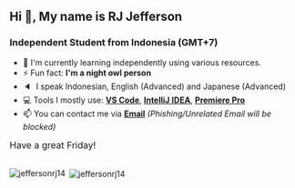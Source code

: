 

## Hi 👋, My name is RJ Jefferson
### Independent Student from **Indonesia (GMT+7)**

- 🌱 I'm currently learning independently using various resources.
- ⚡ Fun fact: **I'm a night owl person**
- 🔈&nbsp; I speak Indonesian, English (Advanced) and Japanese (Advanced)
- 💻 Tools I mostly use: **[VS Code](https://code.visualstudio.com/)**, **[IntelliJ IDEA](https://www.jetbrains.com/idea/)**, **[Premiere Pro](https://www.adobe.com/jp/products/premiere.html)**
- 📫 You can contact me via **[Email](https://www.jeffersonrj.com/contact)** *(Phishing/Unrelated Email will be blocked)*

<div>
<div style="font-size: 16px">
Have a great Friday!

</div>

<br>

<div>
<p><img align="left" src="https://github-readme-stats.vercel.app/api/top-langs?username=jeffersonrj14&show_icons=true&locale=en&layout=compact&theme=tokyonight" alt="jeffersonrj14" /></p>

<p>&nbsp;<img align="center" src="https://github-readme-stats.vercel.app/api?username=jeffersonrj14&hide=commits&theme=tokyonight&locale=en" alt="jeffersonrj14" /></p>
</div>
